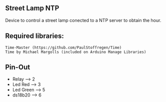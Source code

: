 ## Street Lamp NTP
Device to control a street lamp conected to a NTP server to obtain the hour.

## Required libraries:
	Time-Master (https://github.com/PaulStoffregen/Time) 
	Time by Michael Margolls (included on Arduino Manage Libraries)
## Pin-Out
* Relay     -->  2
* Led Red   -->  3
* Led Green -->  5
* ds18b20   -->  6
